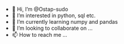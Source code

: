 - 👋 Hi, I’m @Ostap-sudo 
- 👀 I’m interested in python, sql etc.
- 🌱 I’m currently learning numpy and pandas
- 💞️ I’m looking to collaborate on ...
- 📫 How to reach me ...

<!---
Ostap-sudo/Ostap-sudo is a ✨ special ✨ repository because its `README.md` (this file) appears on your GitHub profile.
You can click the Preview link to take a look at your changes.
--->
